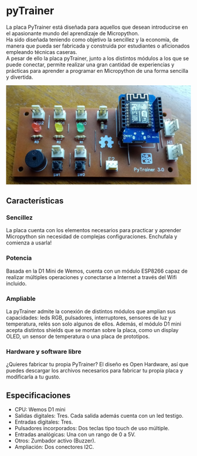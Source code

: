 # pyTrainer
La placa PyTrainer está diseñada para aquellos que desean introducirse en el apasionante mundo del aprendizaje de Micropython.   
Ha sido diseñada teniendo como objetivo la sencillez y la economía, de manera que pueda ser fabricada y construida por estudiantes o aficionados empleando técnicas caseras.   
A pesar de ello la placa pyTrainer, junto a los distintos módulos a los que se puede conectar, permite realizar una gran cantidad de experiencias y prácticas para aprender a programar en Micropython de una forma sencilla y divertida.

![Placa pyTrainer versión 3](/images/pytrainer3.png)

## Características

### Sencillez
La placa cuenta con los elementos necesarios para practicar y aprender Micropython sin necesidad de complejas configuraciones. Enchufala y comienza a usarla!

### Potencia
Basada en la D1 Mini de Wemos, cuenta con un módulo ESP8266 capaz de realizar múltiples operaciones y conectarse a Internet a través del Wifi incluido.

### Ampliable
La pyTrainer admite la conexión de distintos módulos que amplian sus capacidades: leds RGB, pulsadores, interruptores, sensores de luz y temperatura, relés son solo algunos de ellos.
Además, el módulo D1 mini acepta distintos shields que se montan sobre la placa, como un display OLED, un sensor de temperatura o una placa de prototipos.

### Hardware y software libre
¿Quieres fabricar tu propia PyTrainer? El diseño es Open Hardware, así que puedes descargar los archivos necesarios para fabricar tu propia placa y modificarla a tu gusto.
 
## Especificaciones
* CPU: Wemos D1 mini
* Salidas digitales: Tres. Cada salida además cuenta con un led testigo.
* Entradas digitales: Tres.
* Pulsadores incorporados: Dos teclas tipo touch de uso múltiple.
* Entradas analógicas: Una con un rango de 0 a 5V.
* Otros: Zumbador activo (Buzzer).
* Ampliación: Dos conectores I2C.

